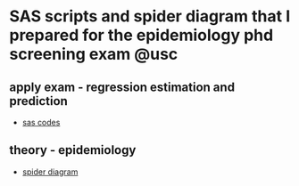 # SAS scripts and spider diagram that I prepared for the epidemiology phd screening exam @usc  

## apply exam - regression estimation and prediction   
- [sas codes](./apply/)

## theory - epidemiology  
- [spider diagram](./theory/)

